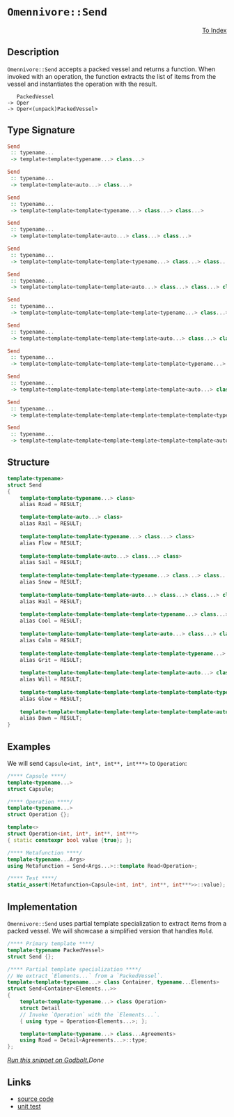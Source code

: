 <!-- Copyright 2024 Feng Mofan
SPDX-License-Identifier: Apache-2.0 -->

# `Omennivore::Send`

<p style='text-align: right;'><a href="../../../facilities/metafunctions.md#omennivore-send">To Index</a></p>

## Description

`Omennivore::Send` accepts a packed vessel and returns a function.
When invoked with an operation, the function extracts the list of items from the vessel and instantiates the operation with the result.

<pre><code>   PackedVessel
-> Oper
-> Oper&lt;(unpack)PackedVessel&gt;</code></pre>

## Type Signature

```Haskell
Send
 :: typename...
 -> template<template<typename...> class...>

Send
 :: typename...
 -> template<template<auto...> class...>

Send
 :: typename...
 -> template<template<template<typename...> class...> class...>

Send
 :: typename...
 -> template<template<template<auto...> class...> class...>

Send
 :: typename...
 -> template<template<template<template<typename...> class...> class...> class...>

Send
 :: typename...
 -> template<template<template<template<auto...> class...> class...> class...>

Send
 :: typename...
 -> template<template<template<template<template<typename...> class...> class...> class...> class...>

Send
 :: typename...
 -> template<template<template<template<template<auto...> class...> class...> class...> class...>

Send
 :: typename...
 -> template<template<template<template<template<template<typename...> class...> class...> class...> class...> class...>

Send
 :: typename...
 -> template<template<template<template<template<template<auto...> class...> class...> class...> class...> class...>

Send
 :: typename...
 -> template<template<template<template<template<template<template<typename...> class...> class...> class...> class...> class...> class...>

Send
 :: typename...
 -> template<template<template<template<template<template<template<auto...> class...> class...> class...> class...> class...> class...>
```

## Structure

```C++
template<typename>
struct Send
{
    template<template<typename...> class>
    alias Road = RESULT;

    template<template<auto...> class>
    alias Rail = RESULT;
    
    template<template<template<typename...> class...> class>
    alias Flow = RESULT;
    
    template<template<template<auto...> class...> class>
    alias Sail = RESULT;
    
    template<template<template<template<typename...> class...> class...> class>
    alias Snow = RESULT;
    
    template<template<template<template<auto...> class...> class...> class>
    alias Hail = RESULT;
    
    template<template<template<template<template<typename...> class...> class...> class...> class>
    alias Cool = RESULT;
    
    template<template<template<template<template<auto...> class...> class...> class...> class>
    alias Calm = RESULT;
    
    template<template<template<template<template<template<typename...> class...> class...> class...> class...> class>
    alias Grit = RESULT;
    
    template<template<template<template<template<template<auto...> class...> class...> class...> class...> class>
    alias Will = RESULT;
    
    template<template<template<template<template<template<template<typename...> class...> class...> class...> class...> class...> class>
    alias Glow = RESULT;
    
    template<template<template<template<template<template<template<auto...> class...> class...> class...> class...> class...> class>
    alias Dawn = RESULT;
}
```

## Examples

We will send `Capsule<int, int*, int**, int***>` to `Operation`:

```C++
/**** Capsule ****/
template<typename...>
struct Capsule;

/**** Operation ****/
template<typename...>
struct Operation {};

template<>
struct Operation<int, int*, int**, int***>
{ static constexpr bool value {true}; };

/**** Metafunction ****/
template<typename...Args>
using Metafunction = Send<Args...>::template Road<Operation>;

/**** Test ****/
static_assert(Metafunction<Capsule<int, int*, int**, int***>>::value);
```

## Implementation

`Omennivore::Send` uses partial template specialization to extract items from a packed vessel. We will showcase a simplified version that handles `Mold`.

```C++
/**** Primary template ****/
template<typename PackedVessel>
struct Send {};

/**** Partial template specialization ****/
// We extract `Elements...` from a `PackedVessel`.
template<template<typename...> class Container, typename...Elements>
struct Send<Container<Elements...>>
{
    template<template<typename...> class Operation>
    struct Detail
    // Invoke `Operation` with the `Elements...`.
    { using type = Operation<Elements...>; };

    template<template<typename...> class...Agreements>
    using Road = Detail<Agreements...>::type;
};
```

[*Run this snippet on Godbolt.*](https://godbolt.org/#z:OYLghAFBqd5QCxAYwPYBMCmBRdBLAF1QCcAaPECAMzwBtMA7AQwFtMQByARg9KtQYEAysib0QXACx8BBAKoBnTAAUAHpwAMvAFYTStJg1DIApACYAQuYukl9ZATwDKjdAGFUtAK4sGIAOxcpK4AMngMmAByPgBGmMQgktIADqgKhE4MHt6%2BAUGp6Y4CYRHRLHEJSbaY9kUMQgRMxATZPn6B1bWZDU0EJVGx8YnSCo3Nrbkdo739ZRXDAJS2qF7EyOwcAPQAVLt7%2BweHe5smGgCCO3sA1ACSLMn0bIJMdVf7J%2BeXR99HH2enF32V2UxDwLCaAE8rgRMPcDDC3scATC4S9MCYAMxuAgQ5KMViYYFMZAAa0w6AAapgFHZMdgAaNiF4HFchK4riZ/FZ/AARTFWc4Ar7bInNPBiaGwh5oq4KPHIcW0PAALxemURuz%2Bm02VwA6oTMKoCMRiQQOQA2DTYR6MAgKAB0jpMlquVGIqBYVyYFo0ymJZMp1NplvtyKl8PRWJR0phmOxuPxbEdoYx2CuyAMNKuHme4XipGhCeYScd1thtoUdIZxuZZrZDHQcZzjTzxDjZaeduTVdTAM5ArOVyHktRsaj4bRcZxeOLmG7qfTmYUVwA8niTXUq%2Bdh7KayyeZgW7QATvtbcGAA3VBkn1r%2BJqgTOjRXADuhAQ0IQhKfHYr3ZDJ7Dv2VxeOkRiFniHIYjyq7rg%2BDDtjaggOk6vYYhYHK8vyfbbsO0YRlOE5jvGM4EvOaYZkwNLJmcwDEJg5bIVug7DqB4TAFcABKqBMOgUEwQeR5xrR9GMV2qHYCAIDTpGA6cny6E4YCPy/EKQLYKorAPIS7xqSphx/HpuzZkwyQKF49Aatsfz4ZOUZFmREnVkyLJuKZ5n0NhgqfECd4buqunnLZxEybO5HObWsH3q8/byV5/xBURkZuMxjKRX58FxuEBAFtl2y5YIuwFQQezMcB0yOMg6YCKMhrJMQVwxKgnhXBeYheN%2BXI1uiWHoZhClyT51wALKHkwVBeAwDgBUiiWjsloWOfaZzEMAla9ucbHgaNjQTVNMXQayrjCatKEppJ0lJVxPGNliGWbmhg3KcZAAq1JmoFZwVXgyAAPpUUozQQDt42TdNj5Ym5ZkWcl2XFflVx5QjSPbD2F1td4mALPyHBLLQnAAKy8H4HBaKQqCcClljWLKKxrN%2BZgYjwpAEJouNLCSIAE5I9oaAAHGYZgAJxC1wBP83zXD%2BP40j4xwki8CwEgaBopAk2TFMcLwCggKrrOk7jpBwLAMCICAKwEMkXg5RQEBoPcdDxJEBKcKofPmgAtOakhXMAyBVVI9pmLw5KECQeDoHo/CCCIYjsFIMiCIoKjqAbpC6EEL4msknA8HjhPE2z5OcCu1tW2aqBUFcbue97vv%2B1cgdmFcEAeA79ANeYTMLLw%2BtaEsEBIPbySO2QtvD6PIDAFIZh8HQMLEDrEAxEXMThJCue8GvzDEBCK4xNomAOJvpD252K4MLQEJF1gMReMAbm0LQOvcLwWDgkY4hp/g9HTRe1JF0NEfa2GxmbZRqEXJUMQTS7w8FgIuxowQn3/sQJqSgDwf2AEqIwbMlhUAMGtCkeBMAvjvCTZm0dhCiHEAnShyc1BFwzvoQwxhrDWH0HgGIOtIBLFQMkOoL8PajFujyUw1NLBmA1ig0EWBuEQCWHYI%2BdQXANgmH4IIoQ8xzCGPkNIGQBBqL0AUfRDBZiDASEERR4N6hjBaJ4NoegrF1B6M0Mx5QdG2FsYYyxti3HzC4Aoum6wJD5w4ETNWRdNbV3dl7H2fsA482bhAXAYdO6MwCb3XBSwvy8SGPI0gnNJAYntELDEMsNCSDMJIS0GgCbmiFvoTgCtSBKyZvac0XBzR8yFpLc03MxalPNBEtOmtta6xZrgo2ptB7mzLtbcglAJ4d2dmwTgTQWAXn8B7b0lFwJcCFvaLgvMQ74CIDIqOshY40OkHQpQDC066FnlnUym9QnhPVrwTWpdLbWyuJXaJtcfa7I4vsw5vMW5txHh3DkjMzA9wmQbAeQ8PRQvzOPFFk9gX7K4KrGgtAF5LxXmnbeG9X6kBJbvfeh9j5krPraC%2BV8b6YDvg/MQz8T7vxYV/MmP8lF4H/i/MmQDkAgJPuAuWZMoEwIhHAjYZNEFKzJSgtBmAMFcvYpM/BTBCHENITOE%2BlCrnxxubIehqcyaPOYTgsRVhLAcK4fAXh/DMiCOEZiURbCJFSPiDIgBPDOh8ucBAVw3jggNj8R44xdRQ1RsyBGixAbrEuLsTkdRibnG%2BK0eYxxXj7G5B8TMLN7iLGBNWMEgJjSwmFxGZwAFsTFwsMbgco5z5kmnJIDC7umTEXZMwLkhI%2BS5bNNaQcip/gCZC2lhiSp1TJBBA%2BcXLWthxl90NsbM2Fty4LLthi5ZLsODrLriwBQF4qoXlBRGUYJzUkRwuTHahxrE7yDueanQIAMSkGeTnV%2Bbzq0axLnMiuVdVBHpPWei9aJRgQt3fETtGJ4WrqRSgGDY9FkoZAKe5IyRfrnqFr9S9BBfogZufPeIhLV7r13ifCle8D5KJPnSwQDLr7f2ZffR%2B7KyWcs/nKt%2BeBf6OAFYA1QwCYRisEBAtOUrISyoQaCRVzNlVpFVbCdVODEV8AIQoIhJCyEGsuQ%2BiQJqk4vsYe%2Bq1rDxE2CgXIp1AjOCbGESgT1FhJGfOkRHP1%2BSnGZBUe4PNabNGlGzbowomQY16LqPGxxNRA02N6KGnzAhk3RYLeMALObC3BeLSE5YZb46/uGf%2Bjg1dQOntahBmEUG22pM7RkhF/de39soKE4dIBhb2gxBiAm4s50qy6/4LpRXPmcDGXrLJBTEgExKVLfwKs%2BaSFFlwAWZghlywxH%2BkbS7EOhODsNxd3bGukBQekZwkggA)$Done$

## Links

- [source code](../../../../conceptrodon/omennivore/send.hpp)
- [unit test](../../../../tests/unit/metafunctions/omennivore/send.test.hpp)
